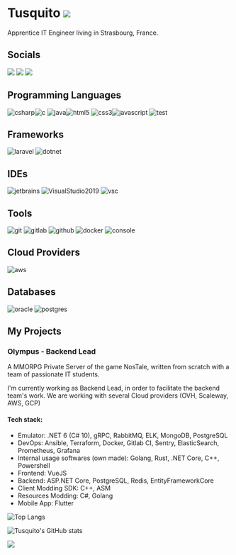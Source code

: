 # Tusquito ![](https://komarev.com/ghpvc/?username=Tusquito)
Apprentice IT Engineer living in Strasbourg, France.
## Socials
[![](https://img.shields.io/badge/-@Tusquito-%23232729?style=flat-square&logo=github)](https://github.com/Tusquito)
[![](https://img.shields.io/badge/-@Tusquito-orange?style=flat-square&logo=gitlab)](https://gitlab.com/Tusquito)
[![](https://img.shields.io/badge/-Tuskk%239802-%232c2f33?style=flat-square&logo=discord)]()
## Programming Languages
![csharp](https://img.icons8.com/color/100/000000/c-sharp-logo.png)![c](https://img.icons8.com/color/96/000000/c-programming.png)
![java](https://img.icons8.com/color/96/000000/java-coffee-cup-logo.png)![html5](https://img.icons8.com/color/96/000000/html-5.png)
![css3](https://img.icons8.com/color/96/000000/css3.png)![javascript](https://img.icons8.com/color/96/000000/javascript.png)
![test](https://img.icons8.com/dusk/100/000000/php-logo.png)
## Frameworks
![laravel](https://i.imgur.com/vLDC4eT.png)
![dotnet](https://i.imgur.com/mhPS52E.jpg)
## IDEs
![jetbrains](https://i.imgur.com/iXkn3kg.png)
![VisualStudio2019](https://img.icons8.com/color/96/000000/visual-studio-2019.png)
![vsc](https://img.icons8.com/fluent/96/000000/visual-studio-code-2019.png)
## Tools
![git](https://img.icons8.com/color/96/000000/git.png)
![gitlab](https://img.icons8.com/color/96/000000/gitlab.png)
![github](https://img.icons8.com/fluent/96/000000/github.png)
![docker](https://img.icons8.com/color/96/000000/docker.png)
![console](https://img.icons8.com/fluent/96/000000/console.png)
## Cloud Providers
![aws](https://img.icons8.com/color/96/000000/amazon-web-services.png)
## Databases
![oracle](https://img.icons8.com/color/96/000000/oracle-logo.png)
![postgres](https://img.icons8.com/color/96/000000/postgreesql.png)
## My Projects

### Olympus - Backend Lead

A MMORPG Private Server of the game NosTale, written from scratch with a team of passionate IT students.

I'm currently working as Backend Lead, in order to facilitate the backend team's work. We are working with several Cloud providers (OVH, Scaleway, AWS, GCP)

#### Tech stack:

- Emulator: .NET 6 (C# 10), gRPC, RabbitMQ, ELK, MongoDB, PostgreSQL
- DevOps: Ansible, Terraform, Docker, Gitlab CI, Sentry, ElasticSearch, Prometheus, Grafana
- Internal usage softwares (own made): Golang, Rust, .NET Core, C++, Powershell
- Frontend: VueJS
- Backend: ASP.NET Core, PostgreSQL, Redis, EntityFrameworkCore
- Client Modding SDK: C++, ASM
- Resources Modding: C#, Golang
- Mobile App: Flutter

![Top Langs](https://github-readme-stats.vercel.app/api/top-langs/?username=Tusquito&layout=compact&theme=dracula)

![Tusquito's GitHub stats](https://github-readme-stats.vercel.app/api?username=Tusquito&count_private=true&show_icons=true&theme=dracula)

![](https://github-profile-trophy.vercel.app/?username=Tusquito&theme=dracula)
  
